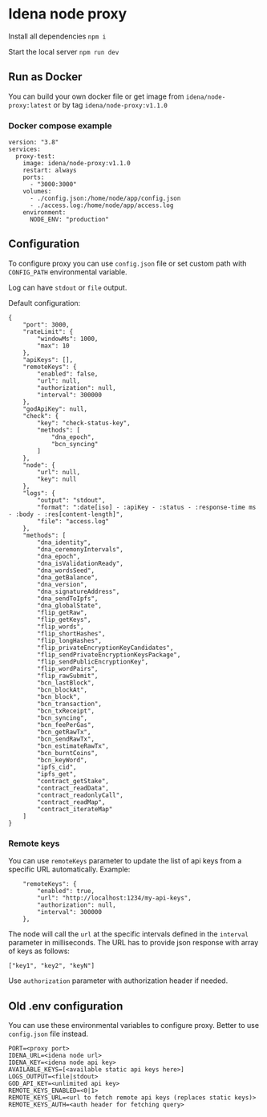 # Idena node proxy

Install all dependencies
`npm i`

Start the local server
`npm run dev`

## Run as Docker

You can build your own docker file or get image from `idena/node-proxy:latest` or by tag `idena/node-proxy:v1.1.0`

### Docker compose example

```
version: "3.8"
services:
  proxy-test:
    image: idena/node-proxy:v1.1.0
    restart: always
    ports:
      - "3000:3000"
    volumes:
      - ./config.json:/home/node/app/config.json
      - ./access.log:/home/node/app/access.log
    environment:
      NODE_ENV: "production"

```

## Configuration

To configure proxy you can use `config.json` file or set custom path with `CONFIG_PATH` environmental variable.

Log can have `stdout` or `file` output.

Default configuration:

```
{
    "port": 3000,
    "rateLimit": {
        "windowMs": 1000,
        "max": 10
    },
    "apiKeys": [],
    "remoteKeys": {
        "enabled": false,
        "url": null,
        "authorization": null,
        "interval": 300000
    },
    "godApiKey": null,
    "check": {
        "key": "check-status-key",
        "methods": [
            "dna_epoch",
            "bcn_syncing"
        ]
    },
    "node": {
        "url": null,
        "key": null
    },
    "logs": {
        "output": "stdout",
        "format": ":date[iso] - :apiKey - :status - :response-time ms - :body - :res[content-length]",
        "file": "access.log"
    },
    "methods": [
        "dna_identity",
        "dna_ceremonyIntervals",
        "dna_epoch",
        "dna_isValidationReady",
        "dna_wordsSeed",
        "dna_getBalance",
        "dna_version",
        "dna_signatureAddress",
        "dna_sendToIpfs",
        "dna_globalState",
        "flip_getRaw",
        "flip_getKeys",
        "flip_words",
        "flip_shortHashes",
        "flip_longHashes",
        "flip_privateEncryptionKeyCandidates",
        "flip_sendPrivateEncryptionKeysPackage",
        "flip_sendPublicEncryptionKey",
        "flip_wordPairs",
        "flip_rawSubmit",
        "bcn_lastBlock",
        "bcn_blockAt",
        "bcn_block",
        "bcn_transaction",
        "bcn_txReceipt",
        "bcn_syncing",
        "bcn_feePerGas",
        "bcn_getRawTx",
        "bcn_sendRawTx",
        "bcn_estimateRawTx",
        "bcn_burntCoins",
        "bcn_keyWord",
        "ipfs_cid",
        "ipfs_get",
        "contract_getStake",
        "contract_readData",
        "contract_readonlyCall",
        "contract_readMap",
        "contract_iterateMap"
    ]
}
```

### Remote keys
You can use `remoteKeys` parameter to update the list of api keys from a specific URL automatically.
Example:
```
    "remoteKeys": {
        "enabled": true,
        "url": "http://localhost:1234/my-api-keys",
        "authorization": null,
        "interval": 300000
    },
```

The node will call the `url` at the specific intervals defined in the `interval` parameter in milliseconds.
The URL has to provide json response with array of keys as follows:
```
["key1", "key2", "keyN"]
```
Use `authorization` parameter with authorization header if needed.


## Old .env configuration

You can use these environmental variables to configure proxy. Better to use `config.json` file instead.
```
PORT=<proxy port>
IDENA_URL=<idena node url>
IDENA_KEY=<idena node api key>
AVAILABLE_KEYS=[<available static api keys here>]
LOGS_OUTPUT=<file|stdout>
GOD_API_KEY=<unlimited api key>
REMOTE_KEYS_ENABLED=<0|1>
REMOTE_KEYS_URL=<url to fetch remote api keys (replaces static keys)>
REMOTE_KEYS_AUTH=<auth header for fetching query>
```
